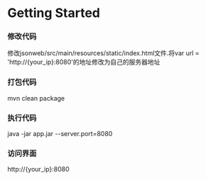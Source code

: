 # Getting Started
### 修改代码
修改jsonweb/src/main/resources/static/index.html文件.将var url = 'http://{your_ip}:8080'的地址修改为自己的服务器地址
### 打包代码
mvn clean package
### 执行代码
java -jar app.jar --server.port=8080
### 访问界面
http://{your_ip}:8080


